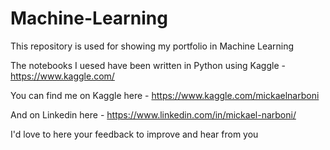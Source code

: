 # Machine-Learning
This repository is used for showing my portfolio in Machine Learning

The notebooks I uesed have been written in Python using Kaggle - https://www.kaggle.com/

You can find me on Kaggle here - https://www.kaggle.com/mickaelnarboni

And on Linkedin here - https://www.linkedin.com/in/mickael-narboni/

I'd love to here your feedback to improve and hear from you 
